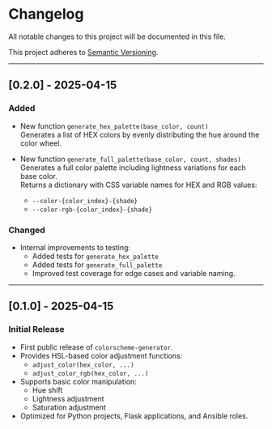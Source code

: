# Changelog

All notable changes to this project will be documented in this file.

This project adheres to [Semantic Versioning](https://semver.org/).

---

## [0.2.0] - 2025-04-15
### Added
- New function `generate_hex_palette(base_color, count)`  
  Generates a list of HEX colors by evenly distributing the hue around the color wheel.

- New function `generate_full_palette(base_color, count, shades)`  
  Generates a full color palette including lightness variations for each base color.  
  Returns a dictionary with CSS variable names for HEX and RGB values:
  - `--color-{color_index}-{shade}`
  - `--color-rgb-{color_index}-{shade}`

### Changed
- Internal improvements to testing:
  - Added tests for `generate_hex_palette`
  - Added tests for `generate_full_palette`
  - Improved test coverage for edge cases and variable naming.

---

## [0.1.0] - 2025-04-15
### Initial Release
- First public release of `colorscheme-generator`.
- Provides HSL-based color adjustment functions:
  - `adjust_color(hex_color, ...)`
  - `adjust_color_rgb(hex_color, ...)`
- Supports basic color manipulation:
  - Hue shift
  - Lightness adjustment
  - Saturation adjustment
- Optimized for Python projects, Flask applications, and Ansible roles.